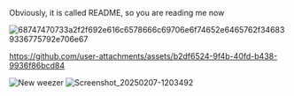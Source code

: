 Obviously, it is called README, so you are reading me now


![68747470733a2f2f692e616c6578666c69706e6f74652e6465762f346839336775792e706e67](https://github.com/user-attachments/assets/09b44db5-8a84-46aa-9e30-c1799f291dff)





https://github.com/user-attachments/assets/b2df6524-9f4b-40fd-b438-9936f86bcd84


![New weezer](https://github.com/user-attachments/assets/68649ea3-73d7-443b-8a45-0341c4f1c5b8)
![Screenshot_20250207-1203492](https://github.com/user-attachments/assets/c431917f-051c-47b2-9658-f704e12a84c8)
